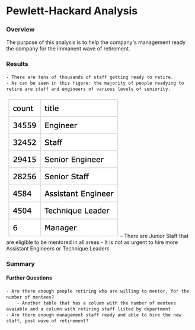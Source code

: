 # Pewlett-Hackard Analysis

### Overview 

The purpose of this analysis is to help the company's management ready the company for the immanent wave of retirement. 


### Results

    - There are tens of thousands of staff getting ready to retire.
    - As can be seen in this figure: the majority of people readying to retire are staff and engineers of various levels of seniority. 

![](Resources/Screen%20Shot%202022-10-12%20at%202.58.21%20PM.png)
    - There are Junior Staff that are eligible to be mentored in all areas
    - It is not as urgent to hire more Assistant Engineers or Technique Leaders

### Summary

#### Further Questions
    - Are there enough people retiring who are willing to mentor, for the number of mentees?
        - Another table that has a column with the number of mentees avaiable and a column with retiring staff listed by department 
    - Are there enough management staff ready and able to hire the new staff, post wave of retirement?